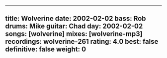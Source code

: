 
---
title: Wolverine
date: 2002-02-02
bass:	Rob
drums:	Mike
guitar:	Chad
day: 2002-02-02
songs: [wolverine]
mixes: [wolverine-mp3]
recordings: wolverine-261
rating: 4.0
best: false
definitive: false
weight: 0
---
